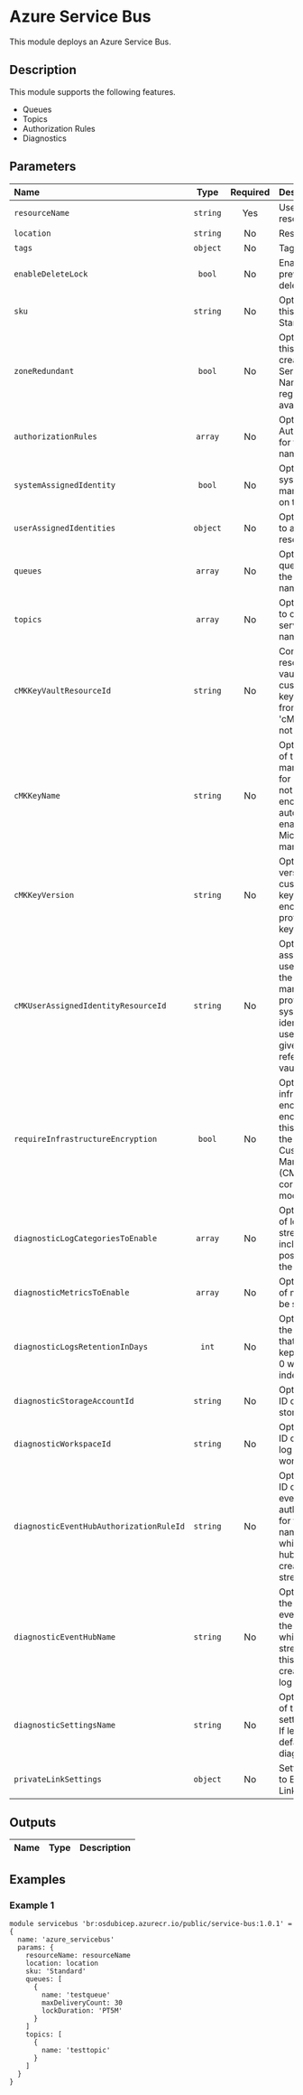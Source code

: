 # Azure Service Bus

This module deploys an Azure Service Bus.

## Description

This module supports the following features.

- Queues
- Topics
- Authorization Rules
- Diagnostics

## Parameters

| Name                                    | Type     | Required | Description                                                                                                                                                                                           |
| :-------------------------------------- | :------: | :------: | :---------------------------------------------------------------------------------------------------------------------------------------------------------------------------------------------------- |
| `resourceName`                          | `string` | Yes      | Used to name all resources                                                                                                                                                                            |
| `location`                              | `string` | No       | Resource Location.                                                                                                                                                                                    |
| `tags`                                  | `object` | No       | Tags.                                                                                                                                                                                                 |
| `enableDeleteLock`                      | `bool`   | No       | Enable lock to prevent accidental deletion                                                                                                                                                            |
| `sku`                                   | `string` | No       | Optional. Name of this SKU. - Basic, Standard, Premium.                                                                                                                                               |
| `zoneRedundant`                         | `bool`   | No       | Optional. Enabling this property creates a Premium Service Bus Namespace in regions supported availability zones.                                                                                     |
| `authorizationRules`                    | `array`  | No       | Optional. Authorization Rules for the Service Bus namespace.                                                                                                                                          |
| `systemAssignedIdentity`                | `bool`   | No       | Optional. Enables system assigned managed identity on the resource.                                                                                                                                   |
| `userAssignedIdentities`                | `object` | No       | Optional. The ID(s) to assign to the resource.                                                                                                                                                        |
| `queues`                                | `array`  | No       | Optional. The queues to create in the service bus namespace.                                                                                                                                          |
| `topics`                                | `array`  | No       | Optional. The topics to create in the service bus namespace.                                                                                                                                          |
| `cMKKeyVaultResourceId`                 | `string` | No       | Conditional. The resource ID of a key vault to reference a customer managed key for encryption from. Required if 'cMKKeyName' is not empty.                                                           |
| `cMKKeyName`                            | `string` | No       | Optional. The name of the customer managed key to use for encryption. If not provided, encryption is automatically enabled with a Microsoft-managed key.                                              |
| `cMKKeyVersion`                         | `string` | No       | Optional. The version of the customer managed key to reference for encryption. If not provided, the latest key version is used.                                                                       |
| `cMKUserAssignedIdentityResourceId`     | `string` | No       | Optional. User assigned identity to use when fetching the customer managed key. If not provided, a system-assigned identity can be used - but must be given access to the referenced key vault first. |
| `requireInfrastructureEncryption`       | `bool`   | No       | Optional. Enable infrastructure encryption (double encryption). Note, this setting requires the configuration of Customer-Managed-Keys (CMK) via the corresponding module parameters.                 |
| `diagnosticLogCategoriesToEnable`       | `array`  | No       | Optional. The name of logs that will be streamed. "allLogs" includes all possible logs for the resource.                                                                                              |
| `diagnosticMetricsToEnable`             | `array`  | No       | Optional. The name of metrics that will be streamed.                                                                                                                                                  |
| `diagnosticLogsRetentionInDays`         | `int`    | No       | Optional. Specifies the number of days that logs will be kept for; a value of 0 will retain data indefinitely.                                                                                        |
| `diagnosticStorageAccountId`            | `string` | No       | Optional. Resource ID of the diagnostic storage account.                                                                                                                                              |
| `diagnosticWorkspaceId`                 | `string` | No       | Optional. Resource ID of the diagnostic log analytics workspace.                                                                                                                                      |
| `diagnosticEventHubAuthorizationRuleId` | `string` | No       | Optional. Resource ID of the diagnostic event hub authorization rule for the Event Hubs namespace in which the event hub should be created or streamed to.                                            |
| `diagnosticEventHubName`                | `string` | No       | Optional. Name of the diagnostic event hub within the namespace to which logs are streamed. Without this, an event hub is created for each log category.                                              |
| `diagnosticSettingsName`                | `string` | No       | Optional. The name of the diagnostic setting, if deployed. If left empty, it defaults to "<resourceName>-diagnosticSettings".                                                                         |
| `privateLinkSettings`                   | `object` | No       | Settings Required to Enable Private Link                                                                                                                                                              |

## Outputs

| Name | Type | Description |
| :--- | :--: | :---------- |

## Examples

### Example 1

```bicep
module servicebus 'br:osdubicep.azurecr.io/public/service-bus:1.0.1' = {
  name: 'azure_servicebus'
  params: {
    resourceName: resourceName
    location: location
    sku: 'Standard'
    queues: [
      {
        name: 'testqueue'
        maxDeliveryCount: 30
        lockDuration: 'PT5M'
      }
    ]
    topics: [
      {
        name: 'testtopic'
      }
    ]
  }
}
```